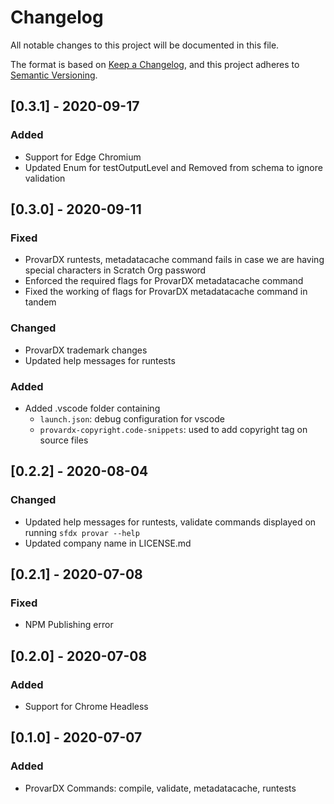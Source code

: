# Changelog

All notable changes to this project will be documented in this file.

The format is based on [Keep a Changelog](https://keepachangelog.com/en/1.0.0/),
and this project adheres to [Semantic Versioning](https://semver.org/spec/v2.0.0.html).

## [0.3.1] - 2020-09-17

### Added

-   Support for Edge Chromium
-   Updated Enum for testOutputLevel and Removed from schema to ignore validation

## [0.3.0] - 2020-09-11

### Fixed

-   ProvarDX runtests, metadatacache command fails in case we are having special characters in Scratch Org password
-   Enforced the required flags for ProvarDX metadatacache command
-   Fixed the working of flags for ProvarDX metadatacache command in tandem

### Changed

-   ProvarDX trademark changes
-   Updated help messages for runtests

### Added

-   Added .vscode folder containing
    -   `launch.json`: debug configuration for vscode
    -   `provardx-copyright.code-snippets`: used to add copyright tag on source files

## [0.2.2] - 2020-08-04

### Changed

-   Updated help messages for runtests, validate commands displayed on running `sfdx provar --help`
-   Updated company name in LICENSE.md

## [0.2.1] - 2020-07-08

### Fixed

-   NPM Publishing error

## [0.2.0] - 2020-07-08

### Added

-   Support for Chrome Headless

## [0.1.0] - 2020-07-07

### Added

-   ProvarDX Commands: compile, validate, metadatacache, runtests
